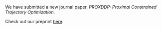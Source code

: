 ---
---

We have submitted a new journal paper, _PROXDDP: Proximal Constrained Trajectory Optimization_.

Check out our preprint [here](https://inria.hal.science/hal-04332348v1/document).
